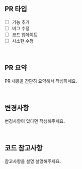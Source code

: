 ## PR 타입

- [ ] 기능 추가
- [ ] 버그 수정
- [ ] 코드 업데이트
- [ ] 사소한 수정

<br />

## PR 요약

PR 내용을 간단히 요약해서 작성하세요.

<br />

## 변경사항

변경사항이 있다면 작성해주세요.

<br />

## 코드 참고사항

참고사항을 설명 설명해주세요.
